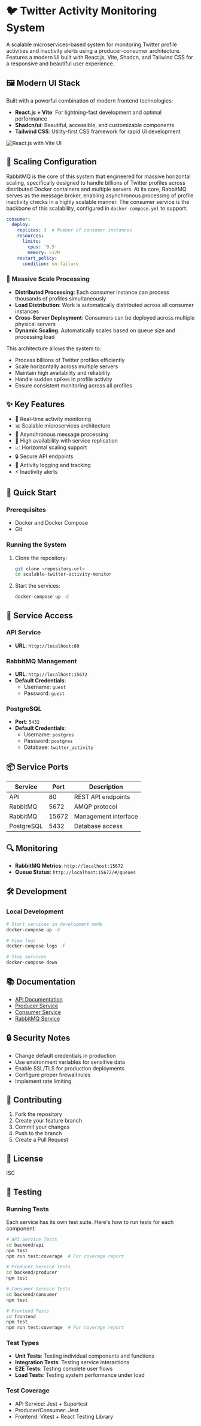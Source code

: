 # 🐦 Twitter Activity Monitoring System

A scalable microservices-based system for monitoring Twitter profile activities and inactivity alerts using a producer-consumer architecture. Features a modern UI built with React.js, Vite, Shadcn, and Tailwind CSS for a responsive and beautiful user experience.

## 🖼️ Modern UI Stack

Built with a powerful combination of modern frontend technologies:
- **React.js + Vite**: For lightning-fast development and optimal performance
- **Shadcn/ui**: Beautiful, accessible, and customizable components
- **Tailwind CSS**: Utility-first CSS framework for rapid UI development

![React.js with Vite UI](ui.png)

## 🔄 Scaling Configuration

RabbitMQ is the core of this system that engineered for massive horizontal scaling, specifically designed to handle billions of Twitter profiles across distributed Docker containers and multiple servers. At its core, RabbitMQ serves as the message broker, enabling asynchronous processing of profile inactivity checks in a highly scalable manner. The consumer service is the backbone of this scalability, configured in `docker-compose.yml` to support:

```yaml
consumer:
  deploy:
    replicas: 3  # Number of consumer instances
    resources:
      limits:
        cpus: '0.5'
        memory: 512M
    restart_policy:
      condition: on-failure
```

### 🚀 Massive Scale Processing
- **Distributed Processing**: Each consumer instance can process thousands of profiles simultaneously
- **Load Distribution**: Work is automatically distributed across all consumer instances
- **Cross-Server Deployment**: Consumers can be deployed across multiple physical servers
- **Dynamic Scaling**: Automatically scales based on queue size and processing load

This architecture allows the system to:
- Process billions of Twitter profiles efficiently
- Scale horizontally across multiple servers
- Maintain high availability and reliability
- Handle sudden spikes in profile activity
- Ensure consistent monitoring across all profiles

## ✨ Key Features

- 🔄 Real-time activity monitoring
- 📊 Scalable microservices architecture
- 🔌 Asynchronous message processing
- 🚀 High availability with service replication
- 📈 Horizontal scaling support
- 🔒 Secure API endpoints
- 📝 Activity logging and tracking
- ⚡ Inactivity alerts

## 🚀 Quick Start

### Prerequisites

- Docker and Docker Compose
- Git

### Running the System

1. Clone the repository:
   ```bash
   git clone <repository-url>
   cd scalable-twitter-activity-monitor
   ```

2. Start the services:
   ```bash
   docker-compose up -d
   ```

## 🔌 Service Access

### API Service
- **URL**: `http://localhost:80`

### RabbitMQ Management
- **URL**: `http://localhost:15672`
- **Default Credentials**:
  - Username: `guest`
  - Password: `guest`

### PostgreSQL
- **Port**: `5432`
- **Default Credentials**:
  - Username: `postgres`
  - Password: `postgres`
  - Database: `twitter_activity`

## 📦 Service Ports

| Service    | Port  | Description                    |
|------------|-------|--------------------------------|
| API        | 80  | REST API endpoints               |
| RabbitMQ   | 5672  | AMQP protocol                 |
| RabbitMQ   | 15672 | Management interface          |
| PostgreSQL | 5432  | Database access               |

## 🔍 Monitoring
- **RabbitMQ Metrics**: `http://localhost:15672`
- **Queue Status**: `http://localhost:15672/#/queues`

## 🛠️ Development

### Local Development
```bash
# Start services in development mode
docker-compose up -d

# View logs
docker-compose logs -f

# Stop services
docker-compose down
```

## 📚 Documentation

- [API Documentation](backend/api/README.md)
- [Producer Service](backend/producer/README.md)
- [Consumer Service](backend/consumer/README.md)
- [RabbitMQ Service](backend/rabbitmq/README.md)

## 🔒 Security Notes

- Change default credentials in production
- Use environment variables for sensitive data
- Enable SSL/TLS for production deployments
- Configure proper firewall rules
- Implement rate limiting

## 🤝 Contributing

1. Fork the repository
2. Create your feature branch
3. Commit your changes
4. Push to the branch
5. Create a Pull Request

## 📄 License

ISC 

## 🧪 Testing

### Running Tests

Each service has its own test suite. Here's how to run tests for each component:

```bash
# API Service Tests
cd backend/api
npm test
npm run test:coverage  # For coverage report

# Producer Service Tests
cd backend/producer
npm test

# Consumer Service Tests
cd backend/consumer
npm test

# Frontend Tests
cd frontend
npm test
npm run test:coverage  # For coverage report
```

### Test Types
- **Unit Tests**: Testing individual components and functions
- **Integration Tests**: Testing service interactions
- **E2E Tests**: Testing complete user flows
- **Load Tests**: Testing system performance under load

### Test Coverage
- API Service: Jest + Supertest
- Producer/Consumer: Jest
- Frontend: Vitest + React Testing Library 